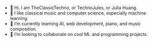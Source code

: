 - 👋 Hi, I am TheClassicTechno, or TechnoJules, or Julia Huang.
- 👀 I like classical music and computer science, especially machine learning.
- 🌱 I’m currently learning AI, web development, piano, and music composition.
- 💞️ I’m looking to collaborate on cool ML and programming projects.

<!---
TheClassicTechno/TheClassicTechno is a ✨ special ✨ repository because its `README.md` (this file) appears on your GitHub profile.
You can click the Preview link to take a look at your changes.
--->
